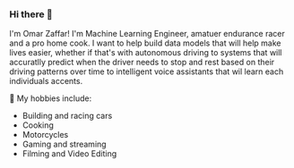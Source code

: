 ### Hi there 👋

I'm Omar Zaffar! I'm Machine Learning Engineer, amatuer endurance racer and a pro home cook. I want to help build data models that will help make lives easier, whether if that's with autonomous driving to systems that will accuratlly predict when the driver needs to stop and rest based on their driving patterns over time to intelligent voice assistants that wil learn each individuals accents. 

🏁 My hobbies include: 
* Building and racing cars
* Cooking
* Motorcycles
* Gaming and streaming
* Filming and Video Editing

<!--
**OhOmah/OhOmah** is a ✨ _special_ ✨ repository because its `README.md` (this file) appears on your GitHub profile.

Here are some ideas to get you started:

- 🔭 I’m currently working on ...
- 🌱 I’m currently learning ...
- 👯 I’m looking to collaborate on ...
- 🤔 I’m looking for help with ...
- 💬 Ask me about ...
- 📫 How to reach me: ...
- 😄 Pronouns: ...
- ⚡ Fun fact: ...
-->
